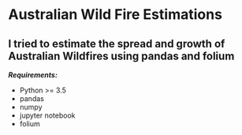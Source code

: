 # Australian Wild Fire Estimations
## I tried to estimate the spread and growth of Australian Wildfires using pandas and folium

***Requirements:***
- Python >= 3.5 
- pandas
- numpy
- jupyter notebook
- folium

